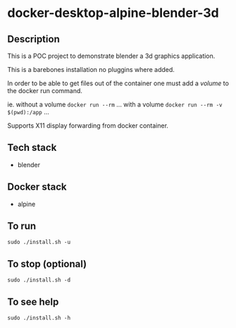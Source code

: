 # docker-desktop-alpine-blender-3d

## Description
This is a POC project to demonstrate blender a 3d graphics application.

This is a barebones installation no pluggins where added.

In order to be able to get files out of the container one must add a *volume* to the docker run command.

ie.
without a volume
`docker run --rm` ...
with a volume
`docker run --rm -v $(pwd):/app` ...

Supports X11 display forwarding from docker container.

## Tech stack
- blender

## Docker stack
- alpine

## To run
`sudo ./install.sh -u`

## To stop (optional)
`sudo ./install.sh -d`

## To see help
`sudo ./install.sh -h`